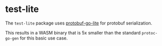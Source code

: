 # test-lite

The `test-lite` package uses [protobuf-go-lite](github.com/aperturerobotics/protobuf-go-lite) for protobuf serialization.

This results in a WASM binary that is 5x smaller than the standard `protoc-go-gen` for this basic use case.
